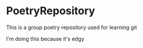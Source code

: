 # PoetryRepository
This is a group poetry repository used for learning git

I'm doing this because it's edgy
